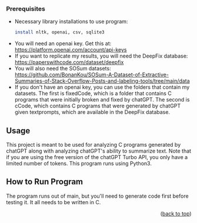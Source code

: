 <!-- GETTING STARTED -->
### Prerequisites
* Necessary library installations to use program:
  ```sh
  install nltk, openai, csv, sqlite3
  
  ```
* You will need an openai key. Get this at: https://platform.openai.com/account/api-keys
* If you want to replicate my results, you will need the DeepFix database: https://paperswithcode.com/dataset/deepfix
* You will also need the SOSum datasets: https://github.com/BonanKou/SOSum-A-Dataset-of-Extractive-Summaries-of-Stack-Overflow-Posts-and-labeling-tools/tree/main/data
* If you don't have an openai key, you can use the folders that contain my datasets. The first is fixedCode, which is a folder that contains C programs that were initially broken and fixed by chatGPT. The second is cCode, which contains C programs that were generated by chatGPT given textprompts, which are available in the DeepFix database.

<!-- USAGE EXAMPLES -->
## Usage

This project is meant to be used for analyzing C programs generated by chatGPT along with analyzing chatGPT's ability to summarize text. Note that if you are using the free version of the chatGPT Turbo API, you only have a limited number of tokens. This program runs using Python3. 

## How to Run Program
The program runs out of main, but you'll need to generate code first before testing it. It all needs to be written in C. 


<p align="right">(<a href="#readme-top">back to top</a>)</p>





